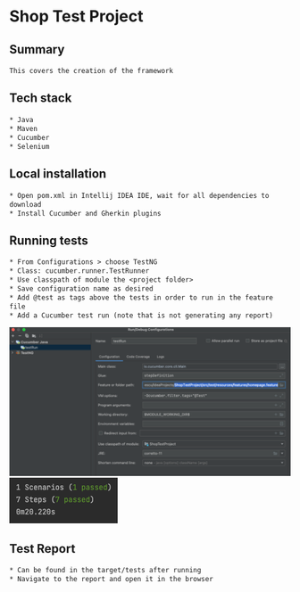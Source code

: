 # Shop Test Project

## Summary

    This covers the creation of the framework

## Tech stack

    * Java
    * Maven
    * Cucumber
    * Selenium

## Local installation

    * Open pom.xml in Intellij IDEA IDE, wait for all dependencies to download
    * Install Cucumber and Gherkin plugins

## Running tests

    * From Configurations > choose TestNG
    * Class: cucumber.runner.TestRunner
    * Use classpath of module the <project folder>
    * Save configuration name as desired
    * Add @test as tags above the tests in order to run in the feature file
    * Add a Cucumber test run (note that is not generating any report)
![img_1.png](img_1.png)
![img.png](img.png)

## Test Report

    * Can be found in the target/tests after running
    * Navigate to the report and open it in the browser